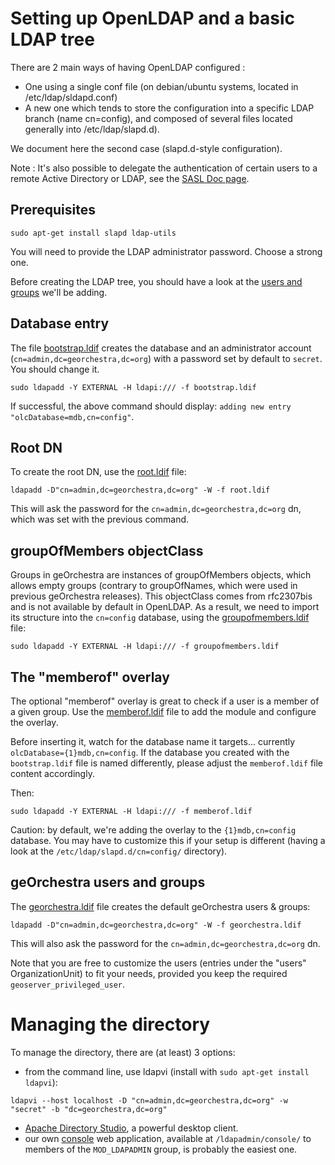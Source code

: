 # Setting up OpenLDAP and a basic LDAP tree

There are 2 main ways of having OpenLDAP configured :
 * One using a single conf file (on debian/ubuntu systems, located in /etc/ldap/sldapd.conf)
 * A new one which tends to store the configuration into a specific LDAP branch (name cn=config), and composed of several files located generally into /etc/ldap/slapd.d).

We document here the second case (slapd.d-style configuration).

Note : It's also possible to delegate the authentication of certain users to a remote Active Directory or LDAP, see the [SASL Doc page](../tutorials/sasl.md).

## Prerequisites

```
sudo apt-get install slapd ldap-utils
```

You will need to provide the LDAP administrator password. Choose a strong one.


Before creating the LDAP tree, you should have a look at the [users and groups](../../ldap/README.md) we'll be adding.



## Database entry

The file [bootstrap.ldif](../../ldap/bootstrap.ldif) creates the database and an administrator account (```cn=admin,dc=georchestra,dc=org```) with a password set by default to ```secret```. You should change it.

```
sudo ldapadd -Y EXTERNAL -H ldapi:/// -f bootstrap.ldif
```

If successful, the above command should display: ```adding new entry "olcDatabase=mdb,cn=config"```.


## Root DN

To create the root DN, use the [root.ldif](../../ldap/root.ldif) file:

```
ldapadd -D"cn=admin,dc=georchestra,dc=org" -W -f root.ldif
```

This will ask the password for the ```cn=admin,dc=georchestra,dc=org``` dn, which was set with the previous command.


## groupOfMembers objectClass

Groups in geOrchestra are instances of groupOfMembers objects, which allows empty groups (contrary to groupOfNames, which were used in previous geOrchestra releases).
This objectClass comes from rfc2307bis and is not available by default in OpenLDAP. As a result, we need to import its structure into the ```cn=config``` database, using the [groupofmembers.ldif](../../ldap/groupofmembers.ldif) file:

```
sudo ldapadd -Y EXTERNAL -H ldapi:/// -f groupofmembers.ldif
```

## The "memberof" overlay

The optional "memberof" overlay is great to check if a user is a member of a given group.
Use the [memberof.ldif](../../ldap/memberof.ldif) file to add the module and configure the overlay.

Before inserting it, watch for the database name it targets... currently `olcDatabase={1}mdb,cn=config`.
If the database you created with the `bootstrap.ldif` file is named differently, please adjust the `memberof.ldif` file content accordingly.

Then:
```
sudo ldapadd -Y EXTERNAL -H ldapi:/// -f memberof.ldif 
```

Caution: by default, we're adding the overlay to the ```{1}mdb,cn=config``` database. You may have to customize this if your setup is different (having a look at the ```/etc/ldap/slapd.d/cn=config/``` directory).


## geOrchestra users and groups

The [georchestra.ldif](../../ldap/georchestra.ldif) file creates the default geOrchestra users & groups:

```
ldapadd -D"cn=admin,dc=georchestra,dc=org" -W -f georchestra.ldif
```

This will also ask the password for the ```cn=admin,dc=georchestra,dc=org``` dn.


Note that you are free to customize the users (entries under the "users" OrganizationUnit) to fit your needs, provided you keep the required ```geoserver_privileged_user```.



# Managing the directory

To manage the directory, there are (at least) 3 options:

 * from the command line, use ldapvi (install with ```sudo apt-get install ldapvi```):

```
ldapvi --host localhost -D "cn=admin,dc=georchestra,dc=org" -w "secret" -b "dc=georchestra,dc=org"
```

 * [Apache Directory Studio](http://directory.apache.org/studio/), a powerful desktop client.
 * our own [console](/ldapadmin/README.md) web application, available at ```/ldapadmin/console/``` to  members of the ```MOD_LDAPADMIN``` group, is probably the easiest one.
